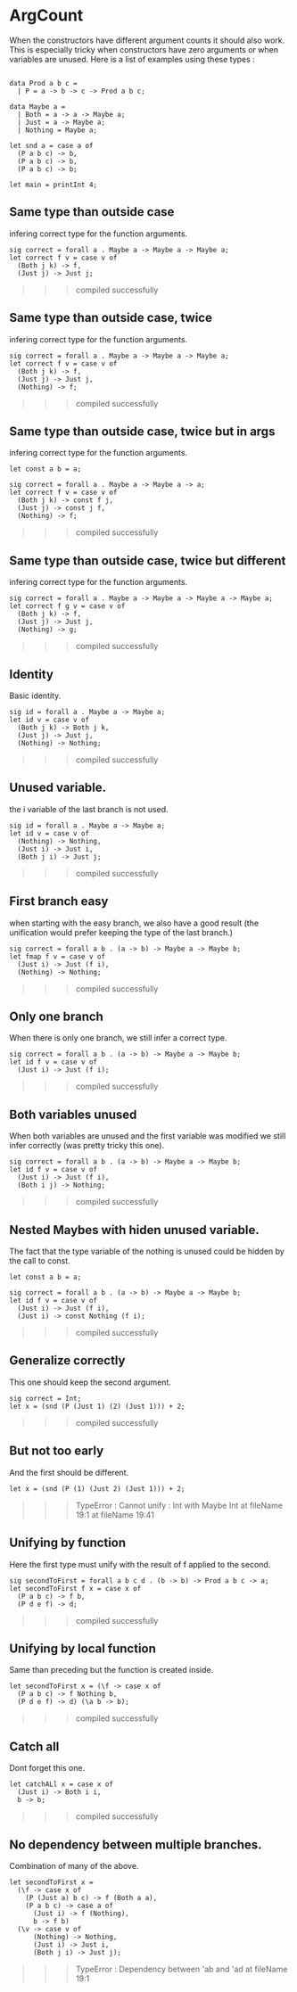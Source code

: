 # ArgCount

When the constructors have different argument counts it should also work.
This is especially tricky when constructors have zero arguments or when variables are unused.
Here is a list of examples using these types : 
```
  
data Prod a b c = 
  | P = a -> b -> c -> Prod a b c;

data Maybe a =
  | Both = a -> a -> Maybe a;
  | Just = a -> Maybe a;
  | Nothing = Maybe a;
  
let snd a = case a of  
  (P a b c) -> b,
  (P a b c) -> b,
  (P a b c) -> b;

let main = printInt 4;
```

## Same type than outside case 

infering correct type for the function arguments.

```
sig correct = forall a . Maybe a -> Maybe a -> Maybe a;
let correct f v = case v of
  (Both j k) -> f,
  (Just j) -> Just j;
```
>>>compiled successfully


## Same type than outside case, twice

infering correct type for the function arguments.

```
sig correct = forall a . Maybe a -> Maybe a -> Maybe a;
let correct f v = case v of
  (Both j k) -> f,
  (Just j) -> Just j,
  (Nothing) -> f;
```
>>>compiled successfully

## Same type than outside case, twice but in args

infering correct type for the function arguments.

```
let const a b = a;

sig correct = forall a . Maybe a -> Maybe a -> a;
let correct f v = case v of
  (Both j k) -> const f j,
  (Just j) -> const j f,
  (Nothing) -> f;
```
>>>compiled successfully


## Same type than outside case, twice but different

infering correct type for the function arguments.

```
sig correct = forall a . Maybe a -> Maybe a -> Maybe a -> Maybe a;
let correct f g v = case v of
  (Both j k) -> f,
  (Just j) -> Just j,
  (Nothing) -> g;
```
>>>compiled successfully


## Identity

Basic identity.

```
sig id = forall a . Maybe a -> Maybe a;
let id v = case v of
  (Both j k) -> Both j k,
  (Just j) -> Just j,
  (Nothing) -> Nothing;
```
>>>compiled successfully


## Unused variable.

the i variable of the last branch is not used.

```  
sig id = forall a . Maybe a -> Maybe a;
let id v = case v of
  (Nothing) -> Nothing,
  (Just i) -> Just i,
  (Both j i) -> Just j;
```
>>>compiled successfully

## First branch easy 

when starting with the easy branch, we also have a good result (the unification would prefer keeping the type of the last branch.)
```
sig correct = forall a b . (a -> b) -> Maybe a -> Maybe b;
let fmap f v = case v of
  (Just i) -> Just (f i),
  (Nothing) -> Nothing;
```
>>>compiled successfully


## Only one branch

When there is only one branch, we still infer a correct type.
```
sig correct = forall a b . (a -> b) -> Maybe a -> Maybe b;
let id f v = case v of
  (Just i) -> Just (f i);
```
>>>compiled successfully

## Both variables unused

When both variables are unused and the first variable was modified we still infer correctly (was pretty tricky this one).
```
sig correct = forall a b . (a -> b) -> Maybe a -> Maybe b;
let id f v = case v of
  (Just i) -> Just (f i),
  (Both i j) -> Nothing;
```
>>>compiled successfully

## Nested Maybes with hiden unused variable.

The fact that the type variable of the nothing is unused could be hidden by the call to const.

```
let const a b = a;

sig correct = forall a b . (a -> b) -> Maybe a -> Maybe b;
let id f v = case v of
  (Just i) -> Just (f i),
  (Just i) -> const Nothing (f i);
```
>>>compiled successfully


## Generalize correctly

This one should keep the second argument. 

```
sig correct = Int;
let x = (snd (P (Just 1) (2) (Just 1))) + 2;
```
>>>compiled successfully

## But not too early

And the first should be different.
```
let x = (snd (P (1) (Just 2) (Just 1))) + 2;
```
>>>TypeError : Cannot unify : Int with Maybe Int at fileName 19:1 at fileName 19:41


## Unifying by function

Here the first type must unify with the result of f applied to the second.
```
sig secondToFirst = forall a b c d . (b -> b) -> Prod a b c -> a;  
let secondToFirst f x = case x of
  (P a b c) -> f b,
  (P d e f) -> d;
```
>>>compiled successfully

## Unifying by local function

Same than preceding but the function is created inside.
```
let secondToFirst x = (\f -> case x of 
  (P a b c) -> f Nothing b,
  (P d e f) -> d) (\a b -> b);
```
>>>compiled successfully

## Catch all
Dont forget this one.
```
let catchALl x = case x of
  (Just i) -> Both i i,
  b -> b;

```
>>>compiled successfully

## No dependency between multiple branches.

Combination of many of the above.

```
let secondToFirst x = 
  (\f -> case x of 
    (P (Just a) b c) -> f (Both a a),
    (P a b c) -> case a of 
      (Just i) -> f (Nothing),
      b -> f b)
  (\v -> case v of
      (Nothing) -> Nothing,
      (Just i) -> Just i,
      (Both j i) -> Just j);
```
>>>TypeError : Dependency between 'ab and 'ad at fileName 19:1
